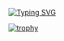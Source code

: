 [![Typing SVG](https://readme-typing-svg.herokuapp.com?color=%2336BCF7&lines=Intelligent+systems+student+in+Technical+University+of+Košice)](https://git.io/typing-svg)

[![trophy](https://github-profile-trophy.vercel.app/?username=CoolmixZero)](https://github.com/ryo-ma/github-profile-trophy)
